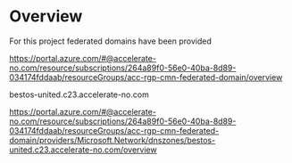 # Overview
For this project federated domains have been provided

https://portal.azure.com/#@accelerate-no.com/resource/subscriptions/264a89f0-56e0-40ba-8d89-034174fddaab/resourceGroups/acc-rgp-cmn-federated-domain/overview

bestos-united.c23.accelerate-no.com


https://portal.azure.com/#@accelerate-no.com/resource/subscriptions/264a89f0-56e0-40ba-8d89-034174fddaab/resourceGroups/acc-rgp-cmn-federated-domain/providers/Microsoft.Network/dnszones/bestos-united.c23.accelerate-no.com/overview